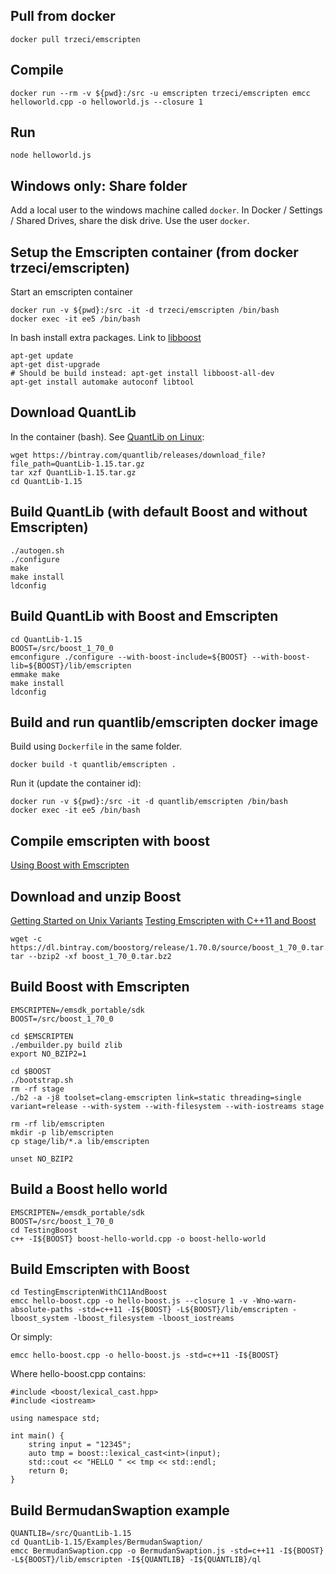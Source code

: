 ## Pull from docker

```
docker pull trzeci/emscripten
```

## Compile

```
docker run --rm -v ${pwd}:/src -u emscripten trzeci/emscripten emcc helloworld.cpp -o helloworld.js --closure 1
```

## Run

```
node helloworld.js
```

## Windows only: Share folder

Add a local user to the windows machine called `docker`.
In Docker / Settings / Shared Drives, share the disk drive. Use the user `docker`.

## Setup the Emscripten container (from docker trzeci/emscripten)

Start an emscripten container

```
docker run -v ${pwd}:/src -it -d trzeci/emscripten /bin/bash
docker exec -it ee5 /bin/bash
```

In bash install extra packages. Link to [libboost](https://packages.debian.org/jessie/libboost-all-dev)

```
apt-get update
apt-get dist-upgrade
# Should be build instead: apt-get install libboost-all-dev
apt-get install automake autoconf libtool
```

## Download QuantLib

In the container (bash). See [QuantLib on Linux](https://www.quantlib.org/install/linux.shtml):

```
wget https://bintray.com/quantlib/releases/download_file?file_path=QuantLib-1.15.tar.gz
tar xzf QuantLib-1.15.tar.gz
cd QuantLib-1.15
```

## Build QuantLib (with default Boost and without Emscripten)

```
./autogen.sh
./configure
make
make install
ldconfig
```

## Build QuantLib with Boost and Emscripten

```
cd QuantLib-1.15
BOOST=/src/boost_1_70_0
emconfigure ./configure --with-boost-include=${BOOST} --with-boost-lib=${BOOST}/lib/emscripten
emmake make
make install
ldconfig
```

## Build and run quantlib/emscripten docker image

Build using `Dockerfile` in the same folder.

```
docker build -t quantlib/emscripten .
```

Run it (update the container id):

```
docker run -v ${pwd}:/src -it -d quantlib/emscripten /bin/bash
docker exec -it ee5 /bin/bash
```

## Compile emscripten with boost

[Using Boost with Emscripten](https://stackoverflow.com/questions/15724357/using-boost-with-emscripten)

## Download and unzip Boost

[Getting Started on Unix Variants](https://www.boost.org/doc/libs/1_70_0/more/getting_started/unix-variants.html)
[Testing Emscripten with C++11 and Boost](https://gist.github.com/arielm/69a7488172611e74bfd4)

```
wget -c https://dl.bintray.com/boostorg/release/1.70.0/source/boost_1_70_0.tar.bz2
tar --bzip2 -xf boost_1_70_0.tar.bz2
```

## Build Boost with Emscripten

```
EMSCRIPTEN=/emsdk_portable/sdk
BOOST=/src/boost_1_70_0

cd $EMSCRIPTEN
./embuilder.py build zlib
export NO_BZIP2=1

cd $BOOST
./bootstrap.sh
rm -rf stage
./b2 -a -j8 toolset=clang-emscripten link=static threading=single variant=release --with-system --with-filesystem --with-iostreams stage

rm -rf lib/emscripten
mkdir -p lib/emscripten
cp stage/lib/*.a lib/emscripten

unset NO_BZIP2
```

## Build a Boost hello world

```
EMSCRIPTEN=/emsdk_portable/sdk
BOOST=/src/boost_1_70_0
cd TestingBoost
c++ -I${BOOST} boost-hello-world.cpp -o boost-hello-world
```

## Build Emscripten with Boost

```
cd TestingEmscriptenWithC11AndBoost
emcc hello-boost.cpp -o hello-boost.js --closure 1 -v -Wno-warn-absolute-paths -std=c++11 -I${BOOST} -L${BOOST}/lib/emscripten -lboost_system -lboost_filesystem -lboost_iostreams
```

Or simply:

```
emcc hello-boost.cpp -o hello-boost.js -std=c++11 -I${BOOST}
```

Where hello-boost.cpp contains:

```
#include <boost/lexical_cast.hpp>
#include <iostream>

using namespace std;

int main() {
    string input = "12345";
	auto tmp = boost::lexical_cast<int>(input);
    std::cout << "HELLO " << tmp << std::endl;
    return 0;
}
```

## Build BermudanSwaption example

```
QUANTLIB=/src/QuantLib-1.15
cd QuantLib-1.15/Examples/BermudanSwaption/
emcc BermudanSwaption.cpp -o BermudanSwaption.js -std=c++11 -I${BOOST} -L${BOOST}/lib/emscripten -I${QUANTLIB} -I${QUANTLIB}/ql
```
